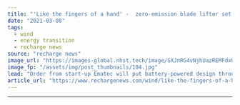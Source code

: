 ```yaml
---
title: "'Like the fingers of a hand' -  zero-emission blade lifter set for Enercon debut"
date: "2021-03-08"
tags: 
  - wind
  - energy transition
  - recharge news
source: "recharge news"
image_url: "https://images-global.nhst.tech/image/SXJnRG4vNjhUazREMFdxUUsxdUV3REI3MTEwTVlBZ1pmbXc5aXpZQ2xoVT0=/nhst/binary/aeae164c614962b775be0ca629610b3c"
image_fp: "/assets/img/post_thumbnails/104.jpg"
lead: "Order from start-up Ematec will put battery-powered design through it paces on wind farm in Germany"
article_url: "https://www.rechargenews.com/wind/like-the-fingers-of-a-hand-zero-emission-blade-lifter-set-for-enercon-debut/2-1-976353"
---
```


---
